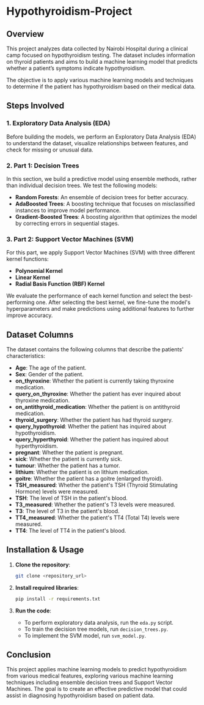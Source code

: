 # Hypothyroidism-Project

## Overview

This project analyzes data collected by Nairobi Hospital during a clinical camp focused on hypothyroidism testing. The dataset includes information on thyroid patients and aims to build a machine learning model that predicts whether a patient’s symptoms indicate hypothyroidism.

The objective is to apply various machine learning models and techniques to determine if the patient has hypothyroidism based on their medical data.

## Steps Involved

### 1. Exploratory Data Analysis (EDA)
Before building the models, we perform an Exploratory Data Analysis (EDA) to understand the dataset, visualize relationships between features, and check for missing or unusual data.

### 2. Part 1: Decision Trees
In this section, we build a predictive model using ensemble methods, rather than individual decision trees. We test the following models:
- **Random Forests**: An ensemble of decision trees for better accuracy.
- **AdaBoosted Trees**: A boosting technique that focuses on misclassified instances to improve model performance.
- **Gradient-Boosted Trees**: A boosting algorithm that optimizes the model by correcting errors in sequential stages.

### 3. Part 2: Support Vector Machines (SVM)
For this part, we apply Support Vector Machines (SVM) with three different kernel functions:
- **Polynomial Kernel**
- **Linear Kernel**
- **Radial Basis Function (RBF) Kernel**

We evaluate the performance of each kernel function and select the best-performing one. After selecting the best kernel, we fine-tune the model's hyperparameters and make predictions using additional features to further improve accuracy.

## Dataset Columns
The dataset contains the following columns that describe the patients' characteristics:

- **Age**: The age of the patient.
- **Sex**: Gender of the patient.
- **on_thyroxine**: Whether the patient is currently taking thyroxine medication.
- **query_on_thyroxine**: Whether the patient has ever inquired about thyroxine medication.
- **on_antithyroid_medication**: Whether the patient is on antithyroid medication.
- **thyroid_surgery**: Whether the patient has had thyroid surgery.
- **query_hypothyroid**: Whether the patient has inquired about hypothyroidism.
- **query_hyperthyroid**: Whether the patient has inquired about hyperthyroidism.
- **pregnant**: Whether the patient is pregnant.
- **sick**: Whether the patient is currently sick.
- **tumour**: Whether the patient has a tumor.
- **lithium**: Whether the patient is on lithium medication.
- **goitre**: Whether the patient has a goitre (enlarged thyroid).
- **TSH_measured**: Whether the patient's TSH (Thyroid Stimulating Hormone) levels were measured.
- **TSH**: The level of TSH in the patient's blood.
- **T3_measured**: Whether the patient's T3 levels were measured.
- **T3**: The level of T3 in the patient's blood.
- **TT4_measured**: Whether the patient's TT4 (Total T4) levels were measured.
- **TT4**: The level of TT4 in the patient's blood.

## Installation & Usage

1. **Clone the repository**:
    ```bash
    git clone <repository_url>
    ```

2. **Install required libraries**:
    ```bash
    pip install -r requirements.txt
    ```

3. **Run the code**:
    - To perform exploratory data analysis, run the `eda.py` script.
    - To train the decision tree models, run `decision_trees.py`.
    - To implement the SVM model, run `svm_model.py`.

## Conclusion

This project applies machine learning models to predict hypothyroidism from various medical features, exploring various machine learning techniques including ensemble decision trees and Support Vector Machines. The goal is to create an effective predictive model that could assist in diagnosing hypothyroidism based on patient data.
